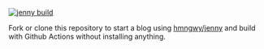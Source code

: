 [![jenny build](https://github.com/hmngwy/jenny-template/actions/workflows/main.yml/badge.svg)](https://github.com/hmngwy/jenny-template/actions/workflows/main.yml)

Fork or clone this repository to start a blog using [hmngwy/jenny](https://github.com/hmngwy/jenny/) and build with Github Actions without installing anything.
